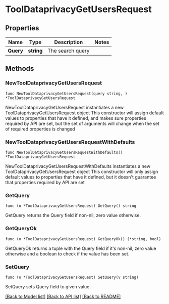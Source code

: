 # ToolDataprivacyGetUsersRequest

## Properties

Name | Type | Description | Notes
------------ | ------------- | ------------- | -------------
**Query** | **string** | The search query | 

## Methods

### NewToolDataprivacyGetUsersRequest

`func NewToolDataprivacyGetUsersRequest(query string, ) *ToolDataprivacyGetUsersRequest`

NewToolDataprivacyGetUsersRequest instantiates a new ToolDataprivacyGetUsersRequest object
This constructor will assign default values to properties that have it defined,
and makes sure properties required by API are set, but the set of arguments
will change when the set of required properties is changed

### NewToolDataprivacyGetUsersRequestWithDefaults

`func NewToolDataprivacyGetUsersRequestWithDefaults() *ToolDataprivacyGetUsersRequest`

NewToolDataprivacyGetUsersRequestWithDefaults instantiates a new ToolDataprivacyGetUsersRequest object
This constructor will only assign default values to properties that have it defined,
but it doesn't guarantee that properties required by API are set

### GetQuery

`func (o *ToolDataprivacyGetUsersRequest) GetQuery() string`

GetQuery returns the Query field if non-nil, zero value otherwise.

### GetQueryOk

`func (o *ToolDataprivacyGetUsersRequest) GetQueryOk() (*string, bool)`

GetQueryOk returns a tuple with the Query field if it's non-nil, zero value otherwise
and a boolean to check if the value has been set.

### SetQuery

`func (o *ToolDataprivacyGetUsersRequest) SetQuery(v string)`

SetQuery sets Query field to given value.



[[Back to Model list]](../README.md#documentation-for-models) [[Back to API list]](../README.md#documentation-for-api-endpoints) [[Back to README]](../README.md)


